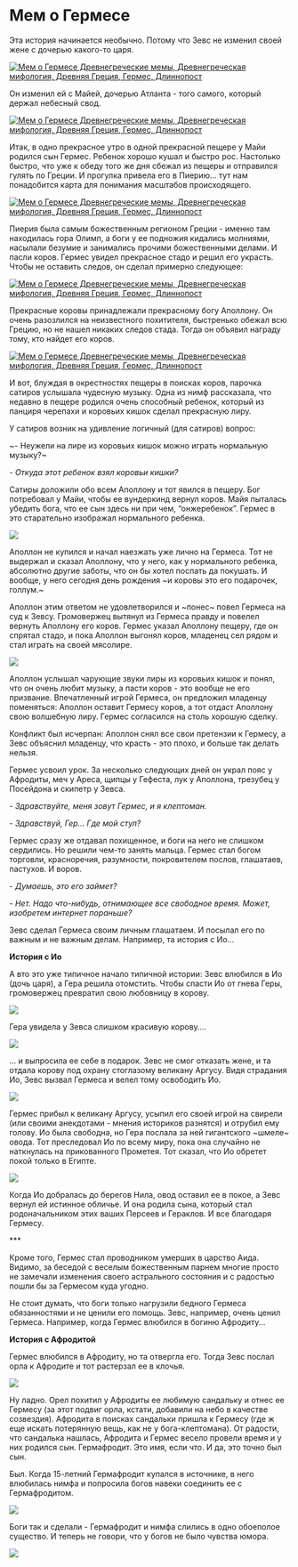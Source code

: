 # Мем о Гермесе⁠⁠

Эта история начинается необычно. Потому что Зевс не изменил своей жене с дочерью какого-то царя.

[![Мем о Гермесе Древнегреческие мемы, Древнегреческая мифология, Древняя Греция, Гермес, Длиннопост](https://cs8.pikabu.ru/post_img/2017/02/26/5/1488094671160079830.jpg)](https://cs8.pikabu.ru/post_img/2017/02/26/5/1488094671160079830.jpg)

Он изменил ей с Майей, дочерью Атланта - того самого, который держал небесный свод.  

[![Мем о Гермесе Древнегреческие мемы, Древнегреческая мифология, Древняя Греция, Гермес, Длиннопост](https://cs8.pikabu.ru/post_img/2017/02/26/5/148809468814468353.jpg)](https://cs8.pikabu.ru/post_img/2017/02/26/5/148809468814468353.jpg)

Итак, в одно прекрасное утро в одной прекрасной пещере у Майи родился сын Гермес. Ребенок хорошо кушал и быстро рос. Настолько быстро, что уже к обеду того же дня сбежал из пещеры и отправился гулять по Греции. И прогулка привела его в Пиерию… тут нам понадобится карта для понимания масштабов происходящего.

[![Мем о Гермесе Древнегреческие мемы, Древнегреческая мифология, Древняя Греция, Гермес, Длиннопост](https://cs8.pikabu.ru/post_img/2017/02/26/5/1488094706175355275.jpg)](https://cs8.pikabu.ru/post_img/2017/02/26/5/1488094706175355275.jpg)

Пиерия была самым божественным регионом Греции - именно там находилась гора Олимп, а боги у ее подножия кидались молниями, насылали безумие и занимались прочими божественными делами. И пасли коров. Гермес увидел прекрасное стадо и решил его украсть. Чтобы не оставить следов, он сделал примерно следующее:

[![Мем о Гермесе Древнегреческие мемы, Древнегреческая мифология, Древняя Греция, Гермес, Длиннопост](https://cs8.pikabu.ru/post_img/big/2017/02/26/5/1488094734183857821.jpg)](https://cs8.pikabu.ru/post_img/big/2017/02/26/5/1488094734183857821.jpg)

Прекрасные коровы принадлежали прекрасному богу Аполлону. Он очень разозлился на неизвестного похитителя, быстренько обежал всю Грецию, но не нашел никаких следов стада. Тогда он объявил награду тому, кто найдет его коров.

[![Мем о Гермесе Древнегреческие мемы, Древнегреческая мифология, Древняя Греция, Гермес, Длиннопост](https://cs9.pikabu.ru/post_img/big/2017/02/26/5/1488094756145460433.jpg)](https://cs9.pikabu.ru/post_img/big/2017/02/26/5/1488094756145460433.jpg)

И вот, блуждая в окрестностях пещеры в поисках коров, парочка сатиров услышала чудесную музыку. Одна из нимф рассказала, что недавно в пещере родился очень способный ребенок, который из панциря черепахи и коровьих кишок сделал прекрасную лиру.

У сатиров возник на удивление логичный (для сатиров) вопрос:

~\- Неужели на лире из коровьих кишок можно играть нормальную музыку?~

_\- Откуда этот ребенок взял коровьи кишки?_

Сатиры доложили обо всем Аполлону и тот явился в пещеру. Бог потребовал у Майи, чтобы ее вундеркинд вернул коров. Майя пыталась убедить бога, что ее сын здесь ни при чем, “онжеребенок”. Гермес в это старательно изображал нормального ребенка.

![](https://cs9.pikabu.ru/post_img/big/2017/02/26/5/148809482916053443.jpg)

Аполлон не купился и начал наезжать уже лично на Гермеса. Тот не выдержал и сказал Аполлону, что у него, как у нормального ребенка, абсолютно другие заботы, что он бы хотел поспать да покушать. И вообще, у него сегодня день рождения ~и коровы это его подарочек, голлум.~

Аполлон этим ответом не удовлетворился и ~понес~ повел Гермеса на суд к Зевсу. Громовержец вытянул из Гермеса правду и повелел вернуть Аполлону его коров. Гермес указал Аполлону пещеру, где он спрятал стадо, и пока Аполлон выгонял коров, младенец сел рядом и стал играть на своей мясолире.

![](https://cs8.pikabu.ru/post_img/2017/02/26/5/1488094884165352172.jpg)

Аполлон услышал чарующие звуки лиры из коровьих кишок и понял, что он очень любит музыку, а пасти коров - это вообще не его призвание. Впечатленный игрой Гермеса, он предложил младенцу поменяться: Аполлон оставит Гермесу коров, а тот отдаст Аполлону свою волшебную лиру. Гермес согласился на столь хорошую сделку.

Конфликт был исчерпан: Аполлон снял все свои претензии к Гермесу, а Зевс объяснил младенцу, что красть - это плохо, и больше так делать нельзя.

Гермес усвоил урок. За несколько следующих дней он украл пояс у Афродиты, меч у Ареса, щипцы у Гефеста, лук у Аполлона, трезубец у Посейдона и скипетр у Зевса.

_\- Здравствуйте, меня зовут Гермес, и я клептоман._

_\- Здравствуй, Гер... Где мой стул?_

Гермес сразу же отдавал похищенное, и боги на него не слишком сердились. Но решили чем-то занять мальца. Гермес стал богом торговли, красноречия, разумности, покровителем послов, глашатаев, пастухов. И воров.

_\- Думаешь, это его займет?_

_\- Нет. Надо что-нибудь, отнимающее все свободное время. Может, изобретем интернет пораньше?_

Зевс сделал Гермеса своим личным глашатаем. И посылал его по важным и не важным делам. Например, та история с Ио…

**История с Ио**

А вто это уже типичное начало типичной истории: Зевс влюбился в Ио (дочь царя), а Гера решила отомстить. Чтобы спасти Ио от гнева Геры, громовержец превратил свою любовницу в корову.

![](https://cs8.pikabu.ru/post_img/2017/02/26/5/14880950971484040.jpg)

Гера увидела у Зевса слишком красивую корову….

![](https://cs8.pikabu.ru/post_img/2017/02/26/5/1488095142170153900.jpg)

… и выпросила ее себе в подарок. Зевс не смог отказать жене, и та отдала корову под охрану стоглазому великану Аргусу. Видя страдания Ио, Зевс вызвал Гермеса и велел тому освободить Ио.

![](https://cs9.pikabu.ru/post_img/2017/02/26/5/1488095450155265331.jpg)

Гермес прибыл к великану Аргусу, усыпил его своей игрой на свирели (или своими анекдотами - мнения историков разнятся) и отрубил ему голову. Ио была свободна, но Гера послала за ней гигантского ~шмеле~ овода. Тот преследовал Ио по всему миру, пока она случайно не наткнулась на прикованного Прометея. Тот сказал, что Ио обретет покой только в Египте.

![](https://cs9.pikabu.ru/post_img/big/2017/02/26/5/1488095639118575767.jpg)

Когда Ио добралась до берегов Нила, овод оставил ее в покое, а Зевс вернул ей истинное обличье. И она родила сына, который стал родоначальником этих ваших Персеев и Гераклов. И все благодаря Гермесу.

\*\*\*

Кроме того, Гермес стал проводником умерших в царство Аида. Видимо, за беседой с веселым божественным парнем многие просто не замечали изменения своего астрального состояния и с радостью пошли бы за Гермесом куда угодно.

Не стоит думать, что боги только нагрузили бедного Гермеса обязанностями и не ценили его помощь. Зевс, например, очень ценил Гермеса. Например, когда Гермес влюбился в богиню Афродиту...

**История с Афродитой**

Гермес влюбился в Афродиту, но та отвергла его. Тогда Зевс послал орла к Афродите и тот растерзал ее в клочья.

![](https://cs8.pikabu.ru/post_img/big/2017/02/13/10/1487006567140286743.jpg)

Ну ладно. Орел похитил у Афродиты ее любимую сандальку и отнес ее Гермесу (за этот подвиг орла, кстати, добавили на небо в качестве созвездия). Афродита в поисках сандальки пришла к Гермесу (где ж еще искать потерянную вещь, как не у бога-клептомана). От радости, что сандалька нашлась, Афродита и Гермес весело провели время и у них родился сын. Гермафродит. Это имя, если что. И да, это точно был сын.

Был. Когда 15-летний Гермафродит купался в источнике, в него влюбилась нимфа и попросила богов навеки соединить ее с Гермафродитом.

![](https://cs9.pikabu.ru/post_img/2017/02/26/6/1488096042190693727.jpg)

Боги так и сделали - Гермафродит и нимфа слились в одно обоеполое существо. И теперь не говори, что у богов не было чувства юмора.

![](https://cs9.pikabu.ru/post_img/big/2017/02/26/6/14880962871100124946.jpg)
